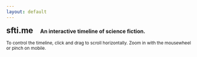```yaml
---
layout: default
---
```


<div class="jumbotron">
  <h2 class="display-4" style="display:inline;">sfti.me</h2>
  <h4 style="display:inline;padding-left:15px">An interactive timeline of science fiction.</h4>
  <p class="lead"><small>To control the timeline, click and drag to scroll horizontally. Zoom in with the mousewheel or pinch on mobile.</small></p>
</div>
